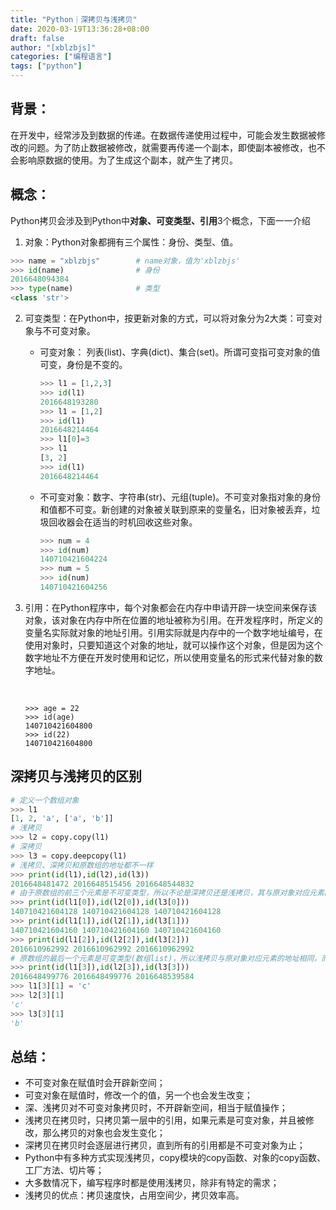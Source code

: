 ```yaml
---
title: "Python｜深拷贝与浅拷贝"
date: 2020-03-19T13:36:28+08:00
draft: false
author: "[xblzbjs]"
categories: ["编程语言"]
tags: ["python"]
---
```




## 背景：

在开发中，经常涉及到数据的传递。在数据传递使用过程中，可能会发生数据被修改的问题。为了防止数据被修改，就需要再传递一个副本，即使副本被修改，也不会影响原数据的使用。为了生成这个副本，就产生了拷贝。

## 概念：

Python拷贝会涉及到Python中**对象、可变类型、引用**3个概念，下面一一介绍

1. 对象：Python对象都拥有三个属性：身份、类型、值。

```python
>>> name = "xblzbjs"		# name对象，值为'xblzbjs'
>>> id(name)				# 身份
2016648094384
>>> type(name)				# 类型
<class 'str'>
```

2. 可变类型：在Python中，按更新对象的方式，可以将对象分为2大类：可变对象与不可变对象。

   - 可变对象： 列表(list)、字典(dict)、集合(set)。所谓可变指可变对象的值可变，身份是不变的。

     ```python
     >>> l1 = [1,2,3]
     >>> id(l1)
     2016648193280
     >>> l1 = [1,2]
     >>> id(l1)
     2016648214464
     >>> l1[0]=3
     >>> l1
     [3, 2]
     >>> id(l1)
     2016648214464
     ```

   - 不可变对象：数字、字符串(str)、元组(tuple)。不可变对象指对象的身份和值都不可变。新创建的对象被关联到原来的变量名，旧对象被丢弃，垃圾回收器会在适当的时机回收这些对象。

     ```python
     >>> num = 4
     >>> id(num)
     140710421604224
     >>> num = 5
     >>> id(num)
     140710421604256
     ```

3. 引用：在Python程序中，每个对象都会在内存中申请开辟一块空间来保存该对象，该对象在内存中所在位置的地址被称为引用。在开发程序时，所定义的变量名实际就对象的地址引用。引用实际就是内存中的一个数字地址编号，在使用对象时，只要知道这个对象的地址，就可以操作这个对象，但是因为这个数字地址不方便在开发时使用和记忆，所以使用变量名的形式来代替对象的数字地址。

   ​	

   ```shell
   >>> age = 22
   >>> id(age)
   140710421604800
   >>> id(22)
   140710421604800
   ```

## 深拷贝与浅拷贝的区别

```python
# 定义一个数组对象
>>> l1								
[1, 2, 'a', ['a', 'b']]
# 浅拷贝
>>> l2 = copy.copy(l1)		
# 深拷贝
>>> l3 = copy.deepcopy(l1)				
# 浅拷贝、深拷贝和原数组的地址都不一样
>>> print(id(l1),id(l2),id(l3))			
2016648481472 2016648515456 2016648544832	
# 由于原数组的前三个元素是不可变类型，所以不论是深拷贝还是浅拷贝，其与原对象对应元素的地址都是相同的
>>> print(id(l1[0]),id(l2[0]),id(l3[0]))
140710421604128 140710421604128 140710421604128 
>>> print(id(l1[1]),id(l2[1]),id(l3[1]))	   
140710421604160 140710421604160 140710421604160	 
>>> print(id(l1[2]),id(l2[2]),id(l3[2]))
2016610962992 2016610962992 2016610962992
# 原数组的最后一个元素是可变类型(数组list)，所以浅拷贝与原对象对应元素的地址相同，而深拷贝会重新开辟空间。
>>> print(id(l1[3]),id(l2[3]),id(l3[3]))
2016648499776 2016648499776 2016648539584
>>> l1[3][1] = 'c'
>>> l2[3][1]
'c'
>>> l3[3][1]
'b'
```



## 总结：

- 不可变对象在赋值时会开辟新空间；
- 可变对象在赋值时，修改一个的值，另一个也会发生改变；
- 深、浅拷贝对不可变对象拷贝时，不开辟新空间，相当于赋值操作；
- 浅拷贝在拷贝时，只拷贝第一层中的引用，如果元素是可变对象，并且被修改，那么拷贝的对象也会发生变化；
- 深拷贝在拷贝时会逐层进行拷贝，直到所有的引用都是不可变对象为止；
- Python中有多种方式实现浅拷贝，copy模块的copy函数、对象的copy函数、工厂方法、切片等；
- 大多数情况下，编写程序时都是使用浅拷贝，除非有特定的需求；
- 浅拷贝的优点：拷贝速度快，占用空间少，拷贝效率高。